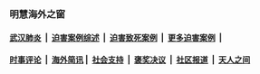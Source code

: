 
### 明慧海外之窗

####  [武汉肺炎](indexes/365.md?t=05031600) &nbsp;|&nbsp;  [迫害案例综述](indexes/328.md?t=05031600) &nbsp;|&nbsp; [迫害致死案例](indexes/277.md?t=05031600)  &nbsp;|&nbsp; [更多迫害案例](indexes/81.md?t=05031600)  &nbsp;|&nbsp; 
####  [时事评论](indexes/19.md?t=05031600) &nbsp;|&nbsp; [海外简讯](indexes/245.md?t=05031600)&nbsp;|&nbsp;  [社会支持](indexes/140.md?t=05031600) &nbsp;|&nbsp; [褒奖决议](indexes/282.md?t=05031600) &nbsp;|&nbsp; [社区报道](indexes/91.md?t=05031600)  &nbsp;|&nbsp; [天人之间](indexes/78.md?t=05031600) 

